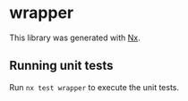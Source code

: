 # wrapper

This library was generated with [Nx](https://nx.dev).

## Running unit tests

Run `nx test wrapper` to execute the unit tests.
